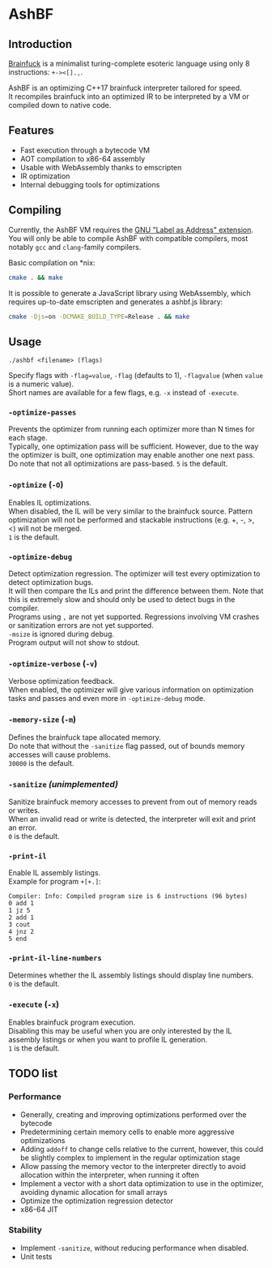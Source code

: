 # AshBF

## Introduction

[Brainfuck](https://en.wikipedia.org/wiki/Brainfuck) is a minimalist turing-complete esoteric language using only 8 instructions: `+-><[].,`.

AshBF is an optimizing C++17 brainfuck interpreter tailored for speed.  
It recompiles brainfuck into an optimized IR to be interpreted by a VM or compiled down to native code.

## Features

- Fast execution through a bytecode VM
- AOT compilation to x86-64 assembly
- Usable with WebAssembly thanks to emscripten
- IR optimization
- Internal debugging tools for optimizations

## Compiling

Currently, the AshBF VM requires the [GNU "Label as Address" extension](https://gcc.gnu.org/onlinedocs/gcc/Labels-as-Values.html).  
You will only be able to compile AshBF with compatible compilers, most notably `gcc` and `clang`-family compilers.

Basic compilation on \*nix:

```bash
cmake . && make
```

It is possible to generate a JavaScript library using WebAssembly, which requires up-to-date emscripten and generates a ashbf.js library:

```bash
cmake -Djs=on -DCMAKE_BUILD_TYPE=Release . && make
```

## Usage

`./ashbf <filename> (flags)`

Specify flags with `-flag=value`, `-flag` (defaults to 1), `-flagvalue` (when `value` is a numeric value).  
Short names are available for a few flags, e.g. `-x` instead of `-execute`.

### `-optimize-passes`

Prevents the optimizer from running each optimizer more than N times for each stage.  
Typically, one optimization pass will be sufficient. However, due to the way the optimizer is built, one optimization may enable another one next pass.  
Do note that not all optimizations are pass-based.
`5` is the default.

### `-optimize` (`-O`)

Enables IL optimizations.  
When disabled, the IL will be very similar to the brainfuck source. Pattern optimization will not be performed and stackable instructions (e.g. +, -, >, <) will not be merged.  
`1` is the default.

### `-optimize-debug`

Detect optimization regression.
The optimizer will test every optimization to detect optimization bugs.    
It will then compare the ILs and print the difference between them. Note that this is extremely slow and should only be used to detect bugs in the compiler.  
Programs using `,` are not yet supported. Regressions involving VM crashes or sanitization errors are not yet supported.  
`-msize` is ignored during debug.  
Program output will not show to stdout.

### `-optimize-verbose` (`-v`)

Verbose optimization feedback.  
When enabled, the optimizer will give various information on optimization tasks and passes and even more in `-optimize-debug` mode.

### `-memory-size` (`-m`)

Defines the brainfuck tape allocated memory.  
Do note that without the `-sanitize` flag passed, out of bounds memory accesses will cause problems.  
`30000` is the default.

### `-sanitize` *(unimplemented)*

Sanitize brainfuck memory accesses to prevent from out of memory reads or writes.  
When an invalid read or write is detected, the interpreter will exit and print an error.  
`0` is the default.

### `-print-il`

Enable IL assembly listings.  
Example for program `+[+.]`:

```
Compiler: Info: Compiled program size is 6 instructions (96 bytes)
0 add 1
1 jz 5
2 add 1
3 cout
4 jnz 2
5 end
```

### `-print-il-line-numbers`

Determines whether the IL assembly listings should display line numbers.  
`0` is the default.

### `-execute` (`-x`)

Enables brainfuck program execution.  
Disabling this may be useful when you are only interested by the IL assembly listings or when you want to profile IL generation.  
`1` is the default.

## TODO list

### Performance
- Generally, creating and improving optimizations performed over the bytecode
- Predetermining certain memory cells to enable more aggressive optimizations
- Adding `addoff` to change cells relative to the current, however, this could be slightly complex to implement in the regular optimization stage
- Allow passing the memory vector to the interpreter directly to avoid allocation within the interpreter, when running it often
- Implement a vector with a short data optimization to use in the optimizer, avoiding dynamic allocation for small arrays
- Optimize the optimization regression detector
- x86-64 JIT

### Stability
- Implement `-sanitize`, without reducing performance when disabled.
- Unit tests